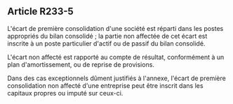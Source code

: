 Article R233-5
----
L'écart de première consolidation d'une société est réparti dans les postes
appropriés du bilan consolidé ; la partie non affectée de cet écart est inscrite
à un poste particulier d'actif ou de passif du bilan consolidé.

L'écart non affecté est rapporté au compte de résultat, conformément à un plan
d'amortissement, ou de reprise de provisions.

Dans des cas exceptionnels dûment justifiés à l'annexe, l'écart de première
consolidation non affecté d'une entreprise peut être inscrit dans les capitaux
propres ou imputé sur ceux-ci.
